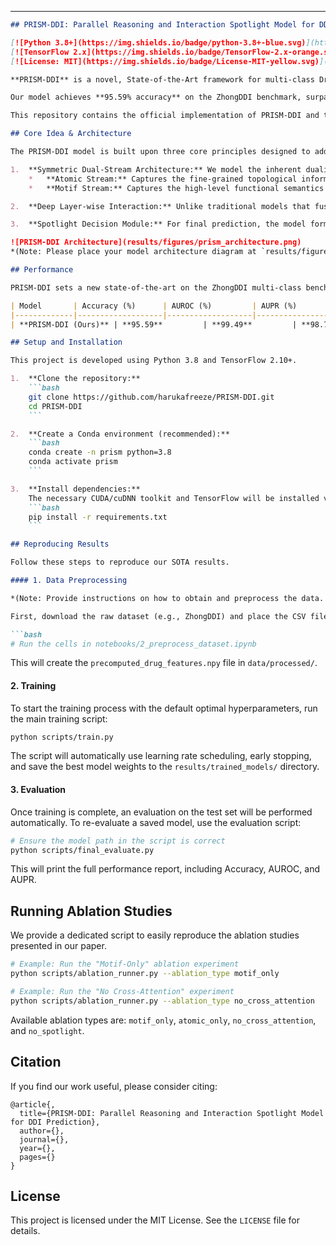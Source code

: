 ---

```markdown
## PRISM-DDI: Parallel Reasoning and Interaction Spotlight Model for DDI Prediction

[![Python 3.8+](https://img.shields.io/badge/python-3.8+-blue.svg)](https://www.python.org/downloads/)
[![TensorFlow 2.x](https://img.shields.io/badge/TensorFlow-2.x-orange.svg)](https://www.tensorflow.org/)
[![License: MIT](https://img.shields.io/badge/License-MIT-yellow.svg)](https://opensource.org/licenses/MIT)

**PRISM-DDI** is a novel, State-of-the-Art framework for multi-class Drug-Drug Interaction (DDI) prediction. The name "PRISM" serves as both an acronym and a powerful metaphor: like a prism decomposing light into its constituent spectra, our model decomposes the complex phenomenon of DDI into distinct, complementary information streams—**atomic topology** and **functional motifs**—and ultimately focuses on the core interaction signals with a unique **Spotlight** mechanism.

Our model achieves **95.59% accuracy** on the ZhongDDI benchmark, surpassing the previous SOTA model.

This repository contains the official implementation of PRISM-DDI and the necessary scripts to reproduce our results.

## Core Idea & Architecture

The PRISM-DDI model is built upon three core principles designed to address key challenges in DDI prediction:

1.  **Symmetric Dual-Stream Architecture:** We model the inherent duality of chemical information through two parallel Transformer-based streams:
    *   **Atomic Stream:** Captures the fine-grained topological information from the atom-bond graph.
    *   **Motif Stream:** Captures the high-level functional semantics from the chemical motif graph.

2.  **Deep Layer-wise Interaction:** Unlike traditional models that fuse information late, PRISM-DDI enforces deep interaction at **every layer** of its encoders. A custom `PrismGATLayer` performs both intra-drug self-attention and inter-drug cross-attention, allowing the representations of the two drugs to co-evolve and mutually refine each other throughout the learning process.

3.  **Spotlight Decision Module:** For final prediction, the model forms a global context query representing the DDI task and uses it as a "spotlight" to attend to all functional motifs. This allows the model to dynamically focus on the most critical substructures for a given interaction, leading to both higher accuracy and enhanced interpretability.

![PRISM-DDI Architecture](results/figures/prism_architecture.png)
*(Note: Please place your model architecture diagram at `results/figures/prism_architecture.png`)*

## Performance

PRISM-DDI sets a new state-of-the-art on the ZhongDDI multi-class benchmark dataset.

| Model       | Accuracy (%)      | AUROC (%)         | AUPR (%)          |
|-------------|-------------------|-------------------|-------------------|
| **PRISM-DDI (Ours)** | **95.59**         | **99.49**         | **98.73**         |

## Setup and Installation

This project is developed using Python 3.8 and TensorFlow 2.10+.

1.  **Clone the repository:**
    ```bash
    git clone https://github.com/harukafreeze/PRISM-DDI.git
    cd PRISM-DDI
    ```

2.  **Create a Conda environment (recommended):**
    ```bash
    conda create -n prism python=3.8
    conda activate prism
    ```

3.  **Install dependencies:**
    The necessary CUDA/cuDNN toolkit and TensorFlow will be installed via pip. Ensure your NVIDIA driver is compatible.
    ```bash
    pip install -r requirements.txt
    ```

## Reproducing Results

Follow these steps to reproduce our SOTA results.

#### 1. Data Preprocessing

*(Note: Provide instructions on how to obtain and preprocess the data. If the preprocessed file is provided, simplify this step.)*

First, download the raw dataset (e.g., ZhongDDI) and place the CSV files in the `data/raw/` directory. Then, run the preprocessing notebook to generate the feature file:

```bash
# Run the cells in notebooks/2_preprocess_dataset.ipynb
```
This will create the `precomputed_drug_features.npy` file in `data/processed/`.

#### 2. Training

To start the training process with the default optimal hyperparameters, run the main training script:

```bash
python scripts/train.py
```
The script will automatically use learning rate scheduling, early stopping, and save the best model weights to the `results/trained_models/` directory.

#### 3. Evaluation

Once training is complete, an evaluation on the test set will be performed automatically. To re-evaluate a saved model, use the evaluation script:

```bash
# Ensure the model path in the script is correct
python scripts/final_evaluate.py
```
This will print the full performance report, including Accuracy, AUROC, and AUPR.

## Running Ablation Studies

We provide a dedicated script to easily reproduce the ablation studies presented in our paper.

```bash
# Example: Run the "Motif-Only" ablation experiment
python scripts/ablation_runner.py --ablation_type motif_only

# Example: Run the "No Cross-Attention" experiment
python scripts/ablation_runner.py --ablation_type no_cross_attention
```

Available ablation types are: `motif_only`, `atomic_only`, `no_cross_attention`, and `no_spotlight`.

## Citation

If you find our work useful, please consider citing:

```
@article{,
  title={PRISM-DDI: Parallel Reasoning and Interaction Spotlight Model for DDI Prediction},
  author={},
  journal={},
  year={},
  pages={}
}
```

## License

This project is licensed under the MIT License. See the `LICENSE` file for details.
```
